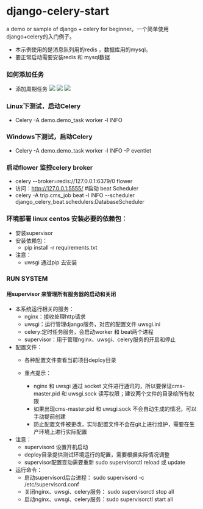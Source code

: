 # django-celery-start
  a demo or sample of django + celery for beginner。一个简单使用django+celery的入门例子。
  - 本示例使用的是消息队列用的redis ，数据库用的mysql。
  - 要正常启动需要安装redis 和 mysql数据
### 如何添加任务
  - 添加周期任务
  ![](https://github.com/brucelkx/django-celery-start/blob/main/start/screenshot)
  ![](/screenshot/02.png)
  ![](/screenshot/03.png)

### Linux下测试，启动Celery
 - Celery -A demo.demo_task worker -l INFO
### Windows下测试，启动Celery
 - Celery -A demo.demo_task worker -l INFO -P eventlet

### 启动flower 监控celery broker
- celery --broker=redis://127.0.0.1:6379/0 flower
- 访问：http://127.0.0.1:5555/
#启动 beat Scheduler
- celery -A trip.cms_job beat -l INFO --scheduler django_celery_beat.schedulers:DatabaseScheduler

### 环境部署 linux centos 安装必要的依赖包：
- 安装supervisor
- 安装依赖包：
  - pip install -r requirements.txt 
- 注意：
  - uwsgi 通过pip 去安装
### RUN SYSTEM  
#### 用supervisor 来管理所有服务器的启动和关闭
- 本系统运行相关的服务：
  - nginx：接收处理http请求
  - uwsgi：运行管理django服务，对应的配置文件 uwsgi.ini
  - celery:定时任务服务，会启动worker 和 beat两个进程
  - supervisor：用于管理nginx、uwsgi、celery服务的开启和停止
- 配置文件：
  - 各种配置文件查看当前项目deploy目录 
  
  - 重点提示：
    - nginx 和 uwsgi 通过 socket 文件进行通讯的，所以要保证cms-master.pid 和 uwsgi.sock 读写权限；建议两个文件的目录给所有权限 
    - 如果出现cms-master.pid 和 uwsgi.sock 不会自动生成的情况，可以手动提前创建
    - 防止配置文件被更改，实际配置文件不会在git上进行维护，需要在生产环境上进行实际配置
- 注意：
  - supervisord 设置开机启动 
  - deploy目录提供测试环境运行的配置，需要根据实际情况调整
  - supervisor配置变动需要重新 sudo supervisorctl reload 或 update
- 运行命令：
  - 启动supervisord后台进程： sudo supervisord -c /etc/supervisord.conf
  - 关闭nginx、uwsgi、celery服务： sudo supervisorctl stop all
  - 启动nginx、uwsgi、celery服务：sudo supervisorctl start all 
 



